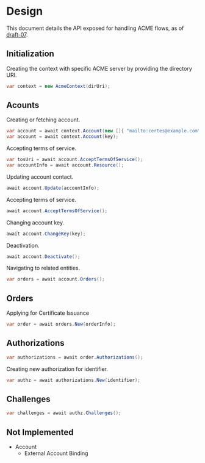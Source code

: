 
# Design

This document details the API exposed for handling ACME flows, as of [draft-07][draft-07].


## Initialization

Creating the context with specific ACME server by providing the directory URI.
```C#
var context = new AcmeContext(dirUri);
```

## Acounts

Creating or fetching account.
```C#
var account = await context.Account(new []{ "mailto:certes@example.com" });
var account = await context.Account(key);
```

Accepting terms of service.
```C#
var tosUri = await account.AcceptTermsOfService();
var accountInfo = await account.Resource();
```

Updating account contact.
```C#
await account.Update(accountInfo);
```

Accepting terms of service.
```C#
await account.AcceptTermsOfService();
```

Changing account key.
```C#
await account.ChangeKey(key);
```

Deactivation.
```C#
await account.Deactivate();
```

Navigating to related entities.
```C#
var orders = await account.Orders();
```

## Orders

Applying for Certificate Issuance
```C#
var order = await orders.New(orderInfo);
```

## Authorizations

```C#
var authorizations = await order.Authorizations();
```

Creating new authorization for identifier.
```C#
var authz = await authorizations.New(identifier);
```

## Challenges

```C#
var challenges = await authz.Challenges();
```


## Not Implemented
* Account
  * External Account Binding
 
[draft-07]: https://tools.ietf.org/html/draft-ietf-acme-acme-07
